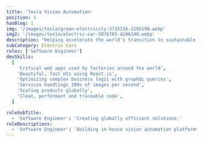 ```yaml
---
title: 'Tesla Vision Automation'
position: 1
hasBlog: 1
img: '/images/tesla/green-electricity-3715216-3105199.webp'
img2: '/images/tesla/electric-car-5076765-4246340.webp'
description: "Helping accelerate the world's transition to sustainable energy."
subCategory: Electric Cars
roles: ['Software Engineer']
devSkills:
  [
    'Critical web apps used by factories around the world',
    'Beautiful, fast UIs using React.js',
    'Optimizing complex business logic with graphQL queries',
    'Services handlings 100s of images per second',
    'Scaling products globally',
    'Clean, performant and traceable code',
  ]

roleSubTitle:
  - 'Software Engineer': 'Creating globally efficient solutions.'
roleDescriptions:
  - 'Software Engineer': 'Building in-house vision automation platforms that automate and improve the process of designing, building, and delivering tesla products.'
---
```


<center-title
:role="roles[0]"
:skills="devSkills"
:description="roleDescriptions[0]['Software Engineer']"
:subtitle="roleSubTitle[0]['Software Engineer']"
icon="codeIcon">
</center-title>

<video-card title="Actions over words" video="https://www.youtube.com/embed/7-4yOx1CnXE"></video-card>
